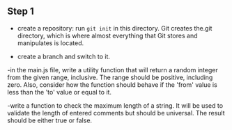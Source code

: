 ## Step 1
- create a repository: run `git init` in this directory. Git creates the.git directory, which is where almost everything that Git stores and manipulates is located.

- create a branch and switch to it.

-in the main.js file, write a utility function that will return a random integer from the given range, inclusive. The range should be positive, including zero. Also, consider how the function should behave if the 'from' value is less than the 'to' value or equal to it.

-write a function to check the maximum length of a string. It will be used to validate the length of entered comments but should be universal. The result should be either true or false.

